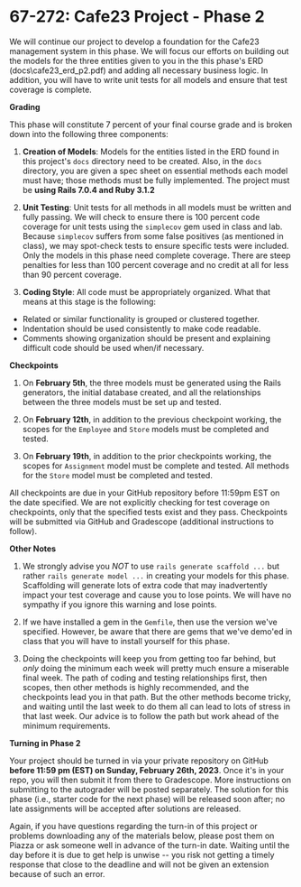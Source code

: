 67-272: Cafe23 Project - Phase 2
===
We will continue our project to develop a foundation for the Cafe23 management system in this phase. We will focus our efforts on building out the models for the three entities given to you in the this phase's ERD (docs\cafe23_erd_p2.pdf) and adding all necessary business logic. In addition, you will have to write unit tests for all models and ensure that test coverage is complete. 

**Grading**

This phase will constitute 7 percent of your final course grade and is broken down into the following three components:


1. **Creation of Models**: Models for the entities listed in the ERD found in this project's `docs` directory need to be created. Also, in the `docs` directory, you are given a spec sheet on essential methods each model must have; those methods must be fully implemented. The project must be **using Rails 7.0.4 and Ruby 3.1.2**

2. **Unit Testing**: Unit tests for all methods in all models must be written and fully passing. We will check to ensure there is 100 percent code coverage for unit tests using the `simplecov` gem used in class and lab. Because `simplecov` suffers from some false positives (as mentioned in class), we may spot-check tests to ensure specific tests were included. Only the models in this phase need complete coverage. There are steep penalties for less than 100 percent coverage and no credit at all for less than 90 percent coverage. 

3. **Coding Style**: All code must be appropriately organized. What that means at this stage is the following: 
  - Related or similar functionality is grouped or clustered together.
  - Indentation should be used consistently to make code readable.
  - Comments showing organization should be present and explaining difficult code should be used when/if necessary.

**Checkpoints**

1. On **February 5th**, the three models must be generated using the Rails generators, the initial database created, and all the relationships between the three models must be set up and tested.

2. On **February 12th**, in addition to the previous checkpoint working, the scopes for the `Employee` and `Store` models must be completed and tested.

3. On **February 19th**, in addition to the prior checkpoints working, the scopes for `Assignment` model must be complete and tested. All methods for the `Store` model must be completed and tested.

All checkpoints are due in your GitHub repository before 11:59pm EST on the date specified.  We are not explicitly checking for test coverage on checkpoints, only that the specified tests exist and they pass.  Checkpoints will be submitted via GitHub and Gradescope (additional instructions to follow).

**Other Notes**

1. We strongly advise you _NOT_ to use `rails generate scaffold ...` but rather `rails generate model ...` in creating your models for this phase. Scaffolding will generate lots of extra code that may inadvertently impact your test coverage and cause you to lose points. We will have no sympathy if you ignore this warning and lose points.

2. If we have installed a gem in the `Gemfile`, then use the version we've specified. However, be aware that there are gems that we've demo'ed in class that you will have to install yourself for this phase.

3. Doing the checkpoints will keep you from getting too far behind, but _only_ doing the minimum each week will pretty much ensure a miserable final week. The path of coding and testing relationships first, then scopes, then other methods is highly recommended, and the checkpoints lead you in that path. But the other methods become tricky, and waiting until the last week to do them all can lead to lots of stress in that last week. Our advice is to follow the path but work ahead of the minimum requirements.

**Turning in Phase 2**

Your project should be turned in via your private repository on GitHub **before 11:59 pm (EST) on Sunday, February 26th, 2023**. Once it's in your repo, you will then submit it from there to Gradescope. More instructions on submitting to the autograder will be posted separately. The solution for this phase (i.e., starter code for the next phase) will be released soon after; no late assignments will be accepted after solutions are released.

Again, if you have questions regarding the turn-in of this project or problems downloading any of the materials below, please post them on Piazza or ask someone well in advance of the turn-in date. Waiting until the day before it is due to get help is unwise -- you risk not getting a timely response that close to the deadline and will not be given an extension because of such an error.